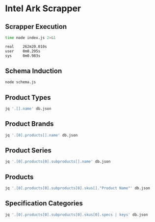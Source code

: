 # Intel Ark Scrapper

## Scrapper Execution

```bash
time node index.js 2>&1

real    262m20.010s
user    0m0.295s
sys     0m0.983s
```

## Schema Induction

```bash
node schema.js
```

## Product Types

```bash
jq '.[].name' db.json
```

## Product Brands

```bash
jq '.[0].products[].name' db.json
```

## Product Series

```bash
jq '.[0].products[0].subproducts[].name' db.json
```

## Products

```bash
jq '.[0].products[0].subproducts[0].skus[]."Product Name"' db.json
```

## Specification Categories

```bash
jq '.[0].products[0].subproducts[0].skus[0].specs | keys' db.json
```
